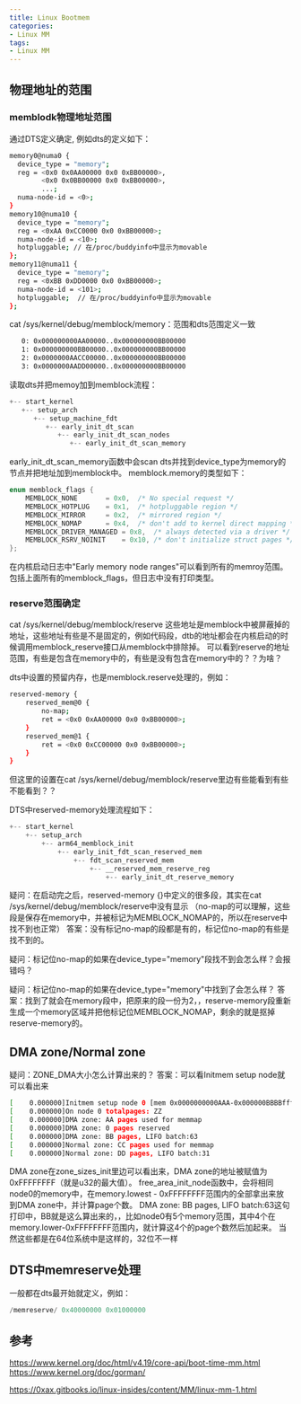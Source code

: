 ```yaml
---
title: Linux Bootmem
categories: 
- Linux MM
tags:
- Linux MM
---
```


## 物理地址的范围
### memblodk物理地址范围
通过DTS定义确定, 例如dts的定义如下：
```bash
memory0@numa0 {
  device_type = "memory";
  reg = <0x0 0x0AA00000 0x0 0xBB00000>,
        <0x0 0x0BB00000 0x0 0xBB00000>,
        ...;
  numa-node-id = <0>;
}
memory10@numa10 {
  device_type = "memory";
  reg = <0xAA 0xCC0000 0x0 0xBB00000>; 
  numa-node-id = <10>;
  hotpluggable; // 在/proc/buddyinfo中显示为movable
};
memory11@numa11 {
  device_type = "memory";
  reg = <0xBB 0xDD0000 0x0 0xBB00000>; 
  numa-node-id = <101>;
  hotpluggable;  // 在/proc/buddyinfo中显示为movable
};
```

cat /sys/kernel/debug/memblock/memory：范围和dts范围定义一致
```bash
   0: 0x000000000AA00000..0x000000000BB00000
   1: 0x000000000BB00000..0x000000000BB00000
   2: 0x0000000AACC00000..0x000000000BB00000
   3: 0x0000000AADD00000..0x000000000BB00000
```

读取dts并把memoy加到memblock流程：
```c
+-- start_kernel
   +-- setup_arch
      +-- setup_machine_fdt
         +-- early_init_dt_scan
            +-- early_init_dt_scan_nodes
               +-- early_init_dt_scan_memory
```

early_init_dt_scan_memory函数中会scan dts并找到device_type为memory的节点并把地址加到memblock中。
memblock.memory的类型如下：
```c
enum memblock_flags {
	MEMBLOCK_NONE		= 0x0,	/* No special request */
	MEMBLOCK_HOTPLUG	= 0x1,	/* hotpluggable region */
	MEMBLOCK_MIRROR		= 0x2,	/* mirrored region */
	MEMBLOCK_NOMAP		= 0x4,	/* don't add to kernel direct mapping */
	MEMBLOCK_DRIVER_MANAGED = 0x8,	/* always detected via a driver */
	MEMBLOCK_RSRV_NOINIT	= 0x10,	/* don't initialize struct pages */
};
```
在内核启动日志中"Early memory node ranges"可以看到所有的memroy范围。包括上面所有的memblock_flags，但日志中没有打印类型。

### reserve范围确定
cat /sys/kernel/debug/memblock/reserve
这些地址是memblock中被屏蔽掉的地址，这些地址有些是不是固定的，例如代码段，dtb的地址都会在内核启动的时候调用memblock_reserve接口从memblock中排除掉。
可以看到reserve的地址范围，有些是包含在memory中的，有些是没有包含在memory中的？？为啥？

dts中设置的预留内存，也是memblock.reserve处理的，例如：
```bash
reserved-memory {
    reserved_mem@0 {
        no-map;
        ret = <0x0 0xAA00000 0x0 0xBB00000>;
    }
    reserved_mem@1 {
        ret = <0x0 0xCC00000 0x0 0xBB00000>;
    }
}
```
但这里的设置在cat /sys/kernel/debug/memblock/reserve里边有些能看到有些不能看到？？

DTS中reserved-memory处理流程如下：
```c
+-- start_kernel
    +-- setup_arch
        +-- arm64_memblock_init
            +-- early_init_fdt_scan_reserved_mem
                +-- fdt_scan_reserved_mem
                    +-- __reserved_mem_reserve_reg
                        +-- early_init_dt_reserve_memory
```
疑问：在启动完之后，reserved-memory {}中定义的很多段，其实在cat /sys/kernel/debug/memblock/reserve中没有显示
	（no-map的可以理解，这些段是保存在memory中，并被标记为MEMBLOCK_NOMAP的，所以在reserve中找不到也正常）
答案：没有标记no-map的段都是有的，标记位no-map的有些是找不到的。

疑问：标记位no-map的如果在device_type="memory"段找不到会怎么样？会报错吗？

疑问：标记位no-map的如果在device_type="memory"中找到了会怎么样？
答案：找到了就会在memory段中，把原来的段一份为2，，reserve-memory段重新生成一个memory区域并把他标记位MEMBLOCK_NOMAP，剩余的就是抠掉reserve-memory的。

## DMA zone/Normal zone
疑问：ZONE_DMA大小怎么计算出来的？
答案：可以看Initmem setup node就可以看出来
```bash
[    0.000000]Initmem setup node 0 [mem 0x0000000000AAA-0x000000BBBBffffff]
[    0.000000]On node 0 totalpages: ZZ
[    0.000000]DMA zone: AA pages used for memmap
[    0.000000]DMA zone: 0 pages reserved
[    0.000000]DMA zone: BB pages, LIFO batch:63
[    0.000000]Normal zone: CC pages used for memmap
[    0.000000]Normal zone: DD pages, LIFO batch:31
```
DMA zone在zone_sizes_init里边可以看出来，DMA zone的地址被赋值为0xFFFFFFFF（就是u32的最大值）。
free_area_init_node函数中，会将相同node0的memory中，在memory.lowest - 0xFFFFFFFF范围内的全部拿出来放到DMA zone中，并计算page个数。
DMA zone: BB pages, LIFO batch:63这句打印中，BB就是这么算出来的，，比如node0有5个memory范围，其中4个在memory.lower-0xFFFFFFFF范围内，就计算这4个的page个数然后加起来。
当然这些都是在64位系统中是这样的，32位不一样

## DTS中memreserve处理
一般都在dts最开始就定义，例如：
```c
/memreserve/ 0x40000000 0x01000000
```
## 参考
https://www.kernel.org/doc/html/v4.19/core-api/boot-time-mm.html
https://www.kernel.org/doc/gorman/

https://0xax.gitbooks.io/linux-insides/content/MM/linux-mm-1.html
